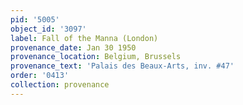 ```yaml
---
pid: '5005'
object_id: '3097'
label: Fall of the Manna (London)
provenance_date: Jan 30 1950
provenance_location: Belgium, Brussels
provenance_text: 'Palais des Beaux-Arts, inv. #47'
order: '0413'
collection: provenance
---
```

